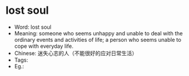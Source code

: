 # lost soul

- Word: lost soul
- Meaning: someone who seems unhappy and unable to deal with the ordinary events and activities of life; a person who seems unable to cope with everyday life.
- Chinese: 迷失心志的人（不能很好的应对日常生活）
- Tags: 
- Eg.: 
